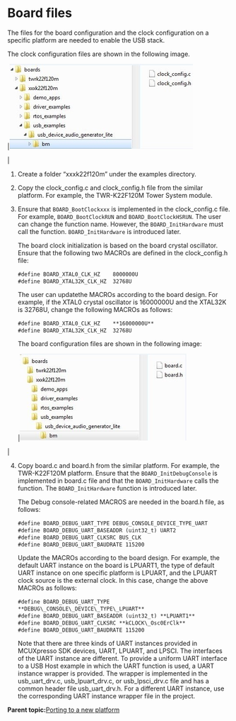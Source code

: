 # Board files

The files for the board configuration and the clock configuration on a specific platform are needed to enable the USB stack.

The clock configuration files are shown in the following image.

|![](../images/clock_config_files.jpg "Clock configuration files")

|

1.  Create a folder “xxxk22f120m” under the examples directory.
2.  Copy the clock\_config.c and clock\_config.h file from the similar platform. For example, the TWR-K22F120M Tower System module.
3.  Ensure that `BOARD_BootClockxxx` is implemented in the clock\_config.c file. For example, `BOARD_BootClockRUN` and `BOARD_BootClockHSRUN`. The user can change the function name. However, the `BOARD_InitHardware` must call the function. `BOARD_InitHardware` is introduced later.

    The board clock initialization is based on the board crystal oscillator. Ensure that the following two MACROs are defined in the clock\_config.h file:

    ```
    #define BOARD_XTAL0_CLK_HZ    8000000U
    #define BOARD_XTAL32K_CLK_HZ  32768U
    
    ```

    The user can updatethe MACROs according to the board design. For example, if the XTAL0 crystal oscillator is 16000000U and the XTAL32K is 32768U, change the following MACROs as follows:

    ```
    #define BOARD_XTAL0_CLK_HZ    **16000000U**
    #define BOARD_XTAL32K_CLK_HZ  32768U
    
    ```

    The board configuration files are shown in the following image:

    |![](../images/board_config_files.jpg "Board configuration files")

|

4.  Copy board.c and board.h from the similar platform. For example, the TWR-K22F120M platform. Ensure that the `BOARD_InitDebugConsole` is implemented in board.c file and that the `BOARD_InitHardware` calls the function. The `BOARD_InitHardware` function is introduced later.

    The Debug console-related MACROS are needed in the board.h file, as follows:

    ```
    #define BOARD_DEBUG_UART_TYPE DEBUG_CONSOLE_DEVICE_TYPE_UART
    #define BOARD_DEBUG_UART_BASEADDR (uint32_t) UART2
    #define BOARD_DEBUG_UART_CLKSRC BUS_CLK
    #define BOARD_DEBUG_UART_BAUDRATE 115200
    
    ```

    Update the MACROs according to the board design. For example, the default UART instance on the board is LPUART1, the type of default UART instance on one specific platform is LPUART, and the LPUART clock source is the external clock. In this case, change the above MACROs as follows:

    ```
    #define BOARD_DEBUG_UART_TYPE **DEBUG\_CONSOLE\_DEVICE\_TYPE\_LPUART**
    #define BOARD_DEBUG_UART_BASEADDR (uint32_t) **LPUART1**
    #define BOARD_DEBUG_UART_CLKSRC **kCLOCK\_Osc0ErClk**
    #define BOARD_DEBUG_UART_BAUDRATE 115200
    
    ```

    Note that there are three kinds of UART instances provided in MCUXpresso SDK devices, UART, LPUART, and LPSCI. The interfaces of the UART instance are different. To provide a uniform UART interface to a USB Host example in which the UART function is used, a UART instance wrapper is provided. The wrapper is implemented in the usb\_uart\_drv.c, usb\_lpuart\_drv.c, or usb\_lpsci\_drv.c file and has a common header file usb\_uart\_drv.h. For a different UART instance, use the corresponding UART instance wrapper file in the project.


**Parent topic:**[Porting to a new platform](../topics/porting_to_a_new_platform.md)


